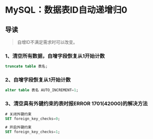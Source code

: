 # MySQL：数据表ID自动递增归0

## 导读

> 自增ID不满足需求时可以改变。

### 1、清空所有数据，自增字段恢复从1开始计数

```sql
truncate table 表名;
```

### 2、自增字段恢复从1开始计数

```sql
alter table 表名 AUTO_INCREMENT=1;
```

### 3、清空具有外键约束的表时报ERROR 1701(42000)的解决方法

```sql
# 关闭外键约束
SET foreign_key_checks=0;

# 开启外键约束
SET foreign_key_checks=1;
```
